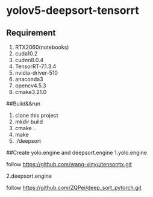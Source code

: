 # yolov5-deepsort-tensorrt

## Requirement
1. RTX2060(notebooks)
2. cuda10.2
3. cudnn8.0.4
4. TensorRT-7.1.3.4
5. nvidia-driver-510
6. anaconda3
7. opencv4.5.3
8. cmake3.21.0

##Build&&run
1. clone this project
2. mkdir build
3. cmake ..
4. make
5. ./deepsort

##Create yolo.engine and deepsort.engine
1.yolo.engine

follow https://github.com/wang-xinyu/tensorrtx.git

2.deepsort.engine

follow https://github.com/ZQPei/deep_sort_pytorch.git








